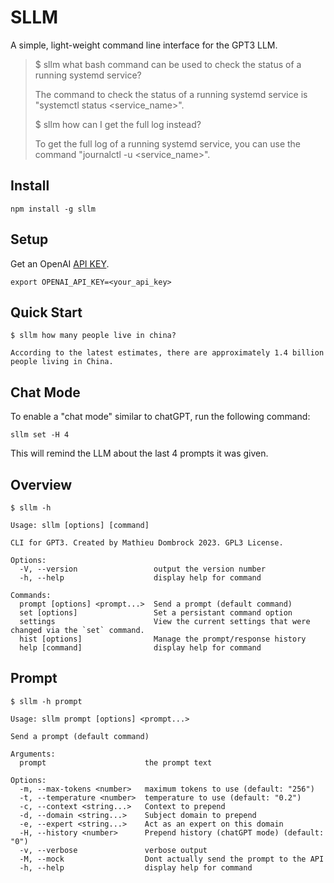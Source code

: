 # SLLM
A simple, light-weight command line interface for the GPT3 LLM.

> $ sllm what bash command can be used to check the status of a running systemd service?
> 
> The command to check the status of a running systemd service is "systemctl status <service_name>".
> 
> 
> $ sllm how can I get the full log instead?
> 
> To get the full log of a running systemd service, you can use the command "journalctl -u <service_name>".


## Install

```
npm install -g sllm
```

## Setup

Get an OpenAI [API KEY](https://platform.openai.com/account/api-keys).

```
export OPENAI_API_KEY=<your_api_key>
```

## Quick Start

```
$ sllm how many people live in china? 

According to the latest estimates, there are approximately 1.4 billion people living in China.
```

## Chat Mode
To enable a "chat mode" similar to chatGPT, run the following command:

```
sllm set -H 4
```

This will remind the LLM about the last 4 prompts it was given. 

## Overview
```
$ sllm -h

Usage: sllm [options] [command]

CLI for GPT3. Created by Mathieu Dombrock 2023. GPL3 License.

Options:
  -V, --version                 output the version number
  -h, --help                    display help for command

Commands:
  prompt [options] <prompt...>  Send a prompt (default command)
  set [options]                 Set a persistant command option
  settings                      View the current settings that were changed via the `set` command.
  hist [options]                Manage the prompt/response history
  help [command]                display help for command
```

## Prompt

```
$ sllm -h prompt

Usage: sllm prompt [options] <prompt...>

Send a prompt (default command)

Arguments:
  prompt                      the prompt text

Options:
  -m, --max-tokens <number>   maximum tokens to use (default: "256")
  -t, --temperature <number>  temperature to use (default: "0.2")
  -c, --context <string...>   Context to prepend
  -d, --domain <string...>    Subject domain to prepend
  -e, --expert <string...>    Act as an expert on this domain
  -H, --history <number>      Prepend history (chatGPT mode) (default: "0")
  -v, --verbose               verbose output
  -M, --mock                  Dont actually send the prompt to the API
  -h, --help                  display help for command
```
